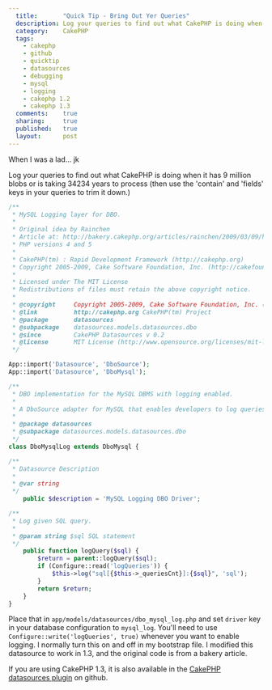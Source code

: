 ```yaml
---
  title:       "Quick Tip - Bring Out Yer Queries"
  description: Log your queries to find out what CakePHP is doing when it has 9 million blobs or is taking 34234 years to process.
  category:    CakePHP
  tags:
    - cakephp
    - github
    - quicktip
    - datasources
    - debugging
    - mysql
    - logging
    - cakephp 1.2
    - cakephp 1.3
  comments:    true
  sharing:     true
  published:   true
  layout:      post
---
```


When I was a lad... jk

Log your queries to find out what CakePHP is doing when it has 9 million blobs or is taking 34234 years to process (then use the 'contain' and 'fields' keys in your queries to trim it down.)

```php
/**
 * MySQL Logging layer for DBO.
 *
 * Original idea by Rainchen
 * Article at: http://bakery.cakephp.org/articles/rainchen/2009/03/09/how-to-debug-as-in-rails
 * PHP versions 4 and 5
 *
 * CakePHP(tm) : Rapid Development Framework (http://cakephp.org)
 * Copyright 2005-2009, Cake Software Foundation, Inc. (http://cakefoundation.org)
 *
 * Licensed under The MIT License
 * Redistributions of files must retain the above copyright notice.
 *
 * @copyright     Copyright 2005-2009, Cake Software Foundation, Inc. (http://cakefoundation.org)
 * @link          http://cakephp.org CakePHP(tm) Project
 * @package       datasources
 * @subpackage    datasources.models.datasources.dbo
 * @since         CakePHP Datasources v 0.2
 * @license       MIT License (http://www.opensource.org/licenses/mit-license.php)
 */

App::import('Datasource', 'DboSource');
App::import('Datasource', 'DboMysql');

/**
 * DBO implementation for the MySQL DBMS with logging enabled.
 *
 * A DboSource adapter for MySQL that enables developers to log queries
 *
 * @package datasources
 * @subpackage datasources.models.datasources.dbo
 */
class DboMysqlLog extends DboMysql {

/**
 * Datasource Description
 *
 * @var string
 */
    public $description = 'MySQL Logging DBO Driver';

/**
 * Log given SQL query.
 *
 * @param string $sql SQL statement
 */
    public function logQuery($sql) {
        $return = parent::logQuery($sql);
        if (Configure::read('logQueries')) {
            $this->log("sql[{$this->_queriesCnt}]:{$sql}", 'sql');
        }
        return $return;
    }
}
```

Place that in `app/models/datasources/dbo_mysql_log.php` and set `driver` key in your database configuration to `mysql_log`. You'll need to use `Configure::write('logQueries', true)` whenever you want to enable logging. I normally turn this on and off in my bootstrap file. I modified this datasource to work in 1.3, and the original code is from a bakery article.

If you are using CakePHP 1.3, it is also available in the [CakePHP datasources plugin](https://github.com/cakephp/datasources) on github.
